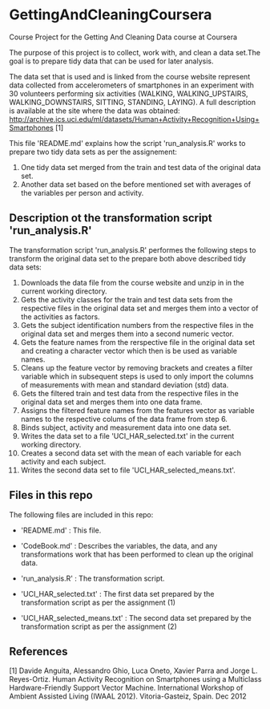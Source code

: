 # GettingAndCleaningCoursera
Course Project for the Getting And Cleaning Data course at Coursera

The purpose of this project is to collect, work with, and clean a data set.The goal is to prepare tidy data that can be used for later analysis.

The data set that is used and is linked from the course website represent data collected from accelerometers of smartphones in an experiment with 30 volunteers performing six activities (WALKING, WALKING_UPSTAIRS, WALKING_DOWNSTAIRS, SITTING, STANDING, LAYING). A full description is available at the site where the data was obtained:
http://archive.ics.uci.edu/ml/datasets/Human+Activity+Recognition+Using+Smartphones [1]

This file 'README.md' explains how the script 'run_analysis.R' works to prepare two tidy data sets as per the assignement:
1. One tidy data set merged from the train and test data of the original data set.
2. Another data set based on the before mentioned set with averages of the variables per person and activity.

## Description ot the transformation script 'run_analysis.R'

The transformation script 'run_analysis.R' performes the following steps to transform the original data set to the prepare both above described tidy data sets:

1. Downloads the data file from the course website and unzip in in the current working directory.
2. Gets the activity classes for the train and test data sets from the respective files in the original data set and merges them into a vector of the activities as factors.
3. Gets the subject identification numbers from the respective files in the original data set and merges them into a second numeric vector.
4. Gets the feature names from the rerspective file in the original data set and creating a character vector which then is be used as variable names.
5. Cleans up the feature vector by removing brackets and creates a filter variable which in subsequent steps is used to only import the columns of measurements with mean and standard deviation (std) data.
6. Gets the filtered train and test data from the respective files in the original data set and merges them into one data frame.
7. Assigns the filtered feature names from the features vector as variable names to the respective colums of the data frame from step 6.
8. Binds subject, activity and measurement data into one data set.
9. Writes the data set to a file 'UCI_HAR_selected.txt' in the current working directory.
10. Creates a second data set with the mean of each variable for each activity and each subject.
11. Writes the second data set to file 'UCI_HAR_selected_means.txt'.


## Files in this repo

The following files are included in this repo:

- 'README.md' : This file.

- 'CodeBook.md' : Describes the variables, the data, and any transformations work that has been performed to clean up the original data.

- 'run_analysis.R' : The transformation script.

- 'UCI_HAR_selected.txt' : The first data set prepared by the transformation script as per the assignment (1)

- 'UCI_HAR_selected_means.txt' : The second data set prepared by the transformation script as per the assignment (2)

## References

[1] Davide Anguita, Alessandro Ghio, Luca Oneto, Xavier Parra and Jorge L. Reyes-Ortiz. Human Activity Recognition on Smartphones using a Multiclass Hardware-Friendly Support Vector Machine. International Workshop of Ambient Assisted Living (IWAAL 2012). Vitoria-Gasteiz, Spain. Dec 2012
